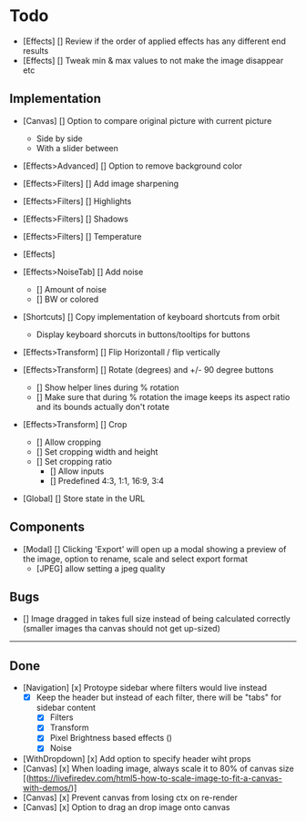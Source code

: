 # Todo

- [Effects] [] Review if the order of applied effects has any different end results
- [Effects] [] Tweak min & max values to not make the image disappear etc

## Implementation

- [Canvas] [] Option to compare original picture with current picture
  - Side by side
  - With a slider between
- [Effects>Advanced] [] Option to remove background color
- [Effects>Filters] [] Add image sharpening
- [Effects>Filters] [] Highlights
- [Effects>Filters] [] Shadows
- [Effects>Filters] [] Temperature
- [Effects]
- [Effects>NoiseTab] [] Add noise
  - [] Amount of noise
  - [] BW or colored
- [Shortcuts] [] Copy implementation of keyboard shortcuts from orbit
  - Display keyboard shorcuts in buttons/tooltips for buttons
- [Effects>Transform] [] Flip Horizontall / flip vertically
- [Effects>Transform] [] Rotate (degrees) and +/- 90 degree buttons
  - [] Show helper lines during % rotation
  - [] Make sure that during % rotation the image keeps its aspect ratio and its bounds actually don't rotate

- [Effects>Transform] [] Crop
  - [] Allow cropping
  - [] Set cropping width and height
  - [] Set cropping ratio
    - [] Allow inputs
    - [] Predefined 4:3, 1:1, 16:9, 3:4

- [Global] [] Store state in the URL

## Components

- [Modal] [] Clicking 'Export' will open up a modal showing a preview of the image, option to rename, scale and select export format
  - [JPEG] allow setting a jpeg quality

## Bugs

- [] Image dragged in takes full size instead of being calculated correctly (smaller images tha canvas should not get up-sized)

---

## Done

- [Navigation] [x] Protoype sidebar where filters would live instead
  - [x] Keep the header but instead of each filter, there will be "tabs" for sidebar content
    - [x] Filters
    - [x] Transform
    - [x] Pixel Brightness based effects ()
    - [x] Noise
- [WithDropdown] [x] Add option to specify header wiht props
- [Canvas] [x] When loading image, always scale it to 80% of canvas size [(https://livefiredev.com/html5-how-to-scale-image-to-fit-a-canvas-with-demos/)]
- [Canvas] [x] Prevent canvas from losing ctx on re-render
- [Canvas] [x] Option to drag an drop image onto canvas
